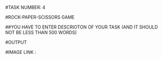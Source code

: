 #TASK NUMBER: 4

#ROCK-PAPER-SCISSORS GAME

##YOU HAVE TO ENTER DESCRIOTON OF YOUR TASK (AND IT SHOULD NOT BE LESS THAN 500 WORDS)

#OUTPUT

#IMAGE LINK :
